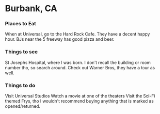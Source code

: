 # Burbank, CA

### Places to Eat
When at Universal, go to the Hard Rock Cafe.  They have a decent happy hour.
BJs near the 5 freeway has good pizza and beer.

### Things to see
St Josephs Hospital, where I was born.  I don't recall the building or room number tho, so search around.
Check out Warner Bros, they have a tour as well.

### Things to do
Visit Universal Studios
Watch a movie at one of the theaters
Visit the Sci-Fi themed Frys, tho I wouldn't recommend buying anything that is marked as opened/returned.
